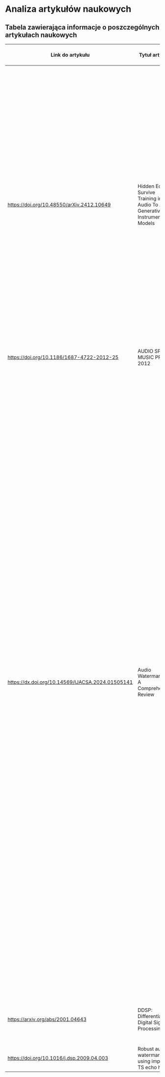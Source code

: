 # Analiza artykułów naukowych

## Tabela zawierająca informacje o poszczególnych artykułach naukowych

| Link do artykułu                                 | Tytuł artykułu                                                                | Imiona i nazwiska autorów                                             | Autorski komentarz                                                                                                                                                                                                                                                                                                                                                                                                                                                                                                                                                                                                                                                                                                                                                                                                                                                                                                                                                                                                                                                                                                                                                                                                      | Dostępny kod                                                                                                                                                                                                         | Dostępne pre-trenowane modele                                                                                                                                                                                                                                                                                                                                                                                       | Metryki ewaluacji                                                                                                                                                                                                                                                                                                | Wykorzystane zasoby obliczeniowe                                                                                                                                                                                                                                                                                                        |
|--------------------------------------------------|-------------------------------------------------------------------------------|-----------------------------------------------------------------------|-------------------------------------------------------------------------------------------------------------------------------------------------------------------------------------------------------------------------------------------------------------------------------------------------------------------------------------------------------------------------------------------------------------------------------------------------------------------------------------------------------------------------------------------------------------------------------------------------------------------------------------------------------------------------------------------------------------------------------------------------------------------------------------------------------------------------------------------------------------------------------------------------------------------------------------------------------------------------------------------------------------------------------------------------------------------------------------------------------------------------------------------------------------------------------------------------------------------------|----------------------------------------------------------------------------------------------------------------------------------------------------------------------------------------------------------------------|---------------------------------------------------------------------------------------------------------------------------------------------------------------------------------------------------------------------------------------------------------------------------------------------------------------------------------------------------------------------------------------------------------------------|------------------------------------------------------------------------------------------------------------------------------------------------------------------------------------------------------------------------------------------------------------------------------------------------------------------|-----------------------------------------------------------------------------------------------------------------------------------------------------------------------------------------------------------------------------------------------------------------------------------------------------------------------------------------|
| https://doi.org/10.48550/arXiv.2412.10649        | Hidden Echoes Survive Training in Audio To Audio Generative Instrument Models | Christopher J. Tralie, Matt Amery, Benjamin Douglas, Ian Utz          | Hidden Echo ukrywa informacje w audio poprzez dodanie cichego echa. Przesunięta kopia sygnału dodaje się z małą amplitudą (α=0.4 dla pojedynczego echa, 0.01 dla rozłożonego w czasie). Echo pozostaje niesłyszalne, ale wykrywalne w cepstrum (dla prostych ukrytych ech są widoczne pojedyncze piki, natomiast dla time-spread echoes nie są tak widoczne, aczkolwiek można je wykrywać dzięki korelacji cepstrum z wzorcem). Modele generatywne (DDSP, RAVE, Dance Diffusion) odtwarzają echo w wyjściach po treningu na znakowanych danych.                                                                                                                                                                                                                                                                                                                                                                                                                                                                                                                                                                                                                                                                         | Tak - https://github.com/ctralie/Audio2AudioEchoes                                                                                                                                                                   | Tak - dla prostego ukrytego echa:<br>Trained Rave, Dance Diffusion, And DDSP Models: https://filedn.com/lAEQ8ShUNLzjcOukVHsWG0z/ArtistProtectModels/SingleEchoes/<br>Dla ech PN (Pseudo-Noise, czyli właśnie time-spread echoes): DDSP i Rave: https://filedn.com/lAEQ8ShUNLzjcOukVHsWG0z/ArtistProtectModels/PNEchoes/<br> Całość wraz z wynikami: https://filedn.com/lAEQ8ShUNLzjcOukVHsWG0z/ArtistProtectModels/ | Tak - Używają z-score w cepstrum do wykrywania echa.<br>- Dla pojedynczego echa: z-score szczytu w δ (np. 50, 75). Wyższy z-score niż tło potwierdza echo.<br>- Dla time-spread echo: z-score po korelacji krzyżowej cepstrum z wzorcem p. Używają ROC i AUROC (porównanie z czystym modelem lub perturbowanym). | Nie - nie podane dokładnie. Tylko kroki treningu.<br>- RAVE: 1.3 mln kroków (Groove), 2 mln (GuitarSet/VocalSet).<br>- Dance Diffusion: 50 tys. kroków.<br>- DDSP: 500 tys. próbek.<br>Brak info o GPU, czasie czy RAM. Trening na otwartych zbiorach trwał:<br>- Groove ≈ 8 godzin<br>- Vocalset ≈ 6 godzin<br>- Guitarset ≈ 3 godziny |
| https://doi.org/10.1186/1687-4722-2012-25        | AUDIO SPEECH MUSIC PROC. 2012                                                 | Djebbar, F., Ayad, B., Meraim, K.A. et al.                            |                                                                                                                                                                                                                                                                                                                                                                                                                                                                                                                                                                                                                                                                                                                                                                                                                                                                                                                                                                                                                                                                                                                                                                                                                         |                                                                                                                                                                                                                      |                                                                                                                                                                                                                                                                                                                                                                                                                     |                                                                                                                                                                                                                                                                                                                  |                                                                                                                                                                                                                                                                                                                                         |
| https://dx.doi.org/10.14569/IJACSA.2024.01505141 | Audio Watermarking: A Comprehensive Review                                    | Mohammad Shorif Uddin, Ohidujjaman, Mahmudul Hasan, Tetsuya Shimamura | Dotyczy różnych technik oznaczania wodnego audio, w tym: low bit encoding, silence intervals, magnitude spectrum, tone insertion, phase spectrum, spread spectrum, cepestral domain, wavelet, codebook modification, bitstream hiding. Jeśli natomiast chodzi o opis techniki ukrytych ech to te dane ukrywa się, manipulując trzema parametrami: amplitudą początkową, opóźnieniem (do 1 ms, by było niesłyszalne) i szybkością zaniku. Dzięki temu dane są niesłyszalne dla ludzkiego ucha. Niestety wskazuje na to, że wadą jest niski poziom osadzania danych i ograniczona odporność na zakłócenia, co sprawia, że metoda ta jest rzadko stosowana w nowoczesnej steganografii audio. Nowsze podejścia, jak technika rozpraszania echa w czasie, poprawiają odporność na przetwarzanie sygnału, rozkładając dane w całym sygnale i wykorzystując korelację do ich odzyskiwania ("echo hiding-time spread technique", czyli time-spread hidden echo, które będziemy jeszcze badać). Artykuł podaje źródło echo hiding-time spread technique w [17], czyli _Y Erfani, S Siahpoush, Robust audio watermarking using improved TS echo hiding. Digital Signal Process._ - musimy przeanalizować ten artykuł dokładniej. | Nie - jedyny odnaleziony link, który mógł prowadzić do jakichkolwiek większej ilości inforacji i potencjalnie kodu źródłowego (http://asmp.eurasipjournals.com/content/2012/1/25) wskazuje na HTTP/1.1 404 Not Found | Brak danych - artykuł nie wspomina o żadnych modelach generujących audio - omawia tylko steganografię audio, bez modeli AI czy jakiejkolwiek generacji sygnałów na podstawie oznakowanych wodnie audio.                                                                                                                                                                                                             | Główne kryteria porównania technik steganograficznych audio: <br>- Hiding rate<br>- Imperceptibility (PESQ, SegSNR)<br>- Robustness (korelacja w dekoderze)<br>- Amplifikacja<br>- Filtrowanie<br>- Rekwantyzacja<br>- Resampling<br>- Dodanie szumu<br>- Kodowanie/Dekodowanie<br>- Transkodowanie              | Brak danych - nie ma mowy o zasobach obliczeniowych, ponieważ artykuł nie omawia hardware'u czy obliczeń.                                                                                                                                                                                                                               |
| https://arxiv.org/abs/2001.04643                 | DDSP: Differentiable Digital Signal Processing                                | Jesse Engel and Lamtharn Hantrakul and Chenjie Gu and Adam Roberts    |                                                                                                                                                                                                                                                                                                                                                                                                                                                                                                                                                                                                                                                                                                                                                                                                                                                                                                                                                                                                                                                                                                                                                                                                                         |                                                                                                                                                                                                                      |                                                                                                                                                                                                                                                                                                                                                                                                                     |                                                                                                                                                                                                                                                                                                                  |                                                                                                                                                                                                                                                                                                                                         |
| https://doi.org/10.1016/j.dsp.2009.04.003        | Robust audio watermarking using improved TS echo hiding                       | Yousof Erfani, Shadi Siahpoush                                        |                                                                                                                                                                                                                                                                                                                                                                                                                                                                                                                                                                                                                                                                                                                                                                                                                                                                                                                                                                                                                                                                                                                                                                                                                         |                                                                                                                                                                                                                      |                                                                                                                                                                                                                                                                                                                                                                                                                     |                                                                                                                                                                                                                                                                                                                  |                                                                                                                                                                                                                                                                                                                                         |
